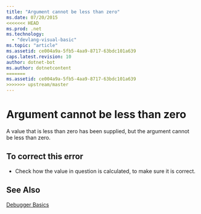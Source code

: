 ```yaml
---
title: "Argument cannot be less than zero"
ms.date: 07/20/2015
<<<<<<< HEAD
ms.prod: .net
ms.technology: 
  - "devlang-visual-basic"
ms.topic: "article"
ms.assetid: ce004a9a-5fb5-4aa9-8717-63bdc101a639
caps.latest.revision: 10
author: dotnet-bot
ms.author: dotnetcontent
=======
ms.assetid: ce004a9a-5fb5-4aa9-8717-63bdc101a639
>>>>>>> upstream/master
---
```

# Argument cannot be less than zero
A value that is less than zero has been supplied, but the argument cannot be less than zero.  
  
## To correct this error  
  
-   Check how the value in question is calculated, to make sure it is correct.  
  
## See Also  
 [Debugger Basics](/visualstudio/debugger/debugger-basics)
